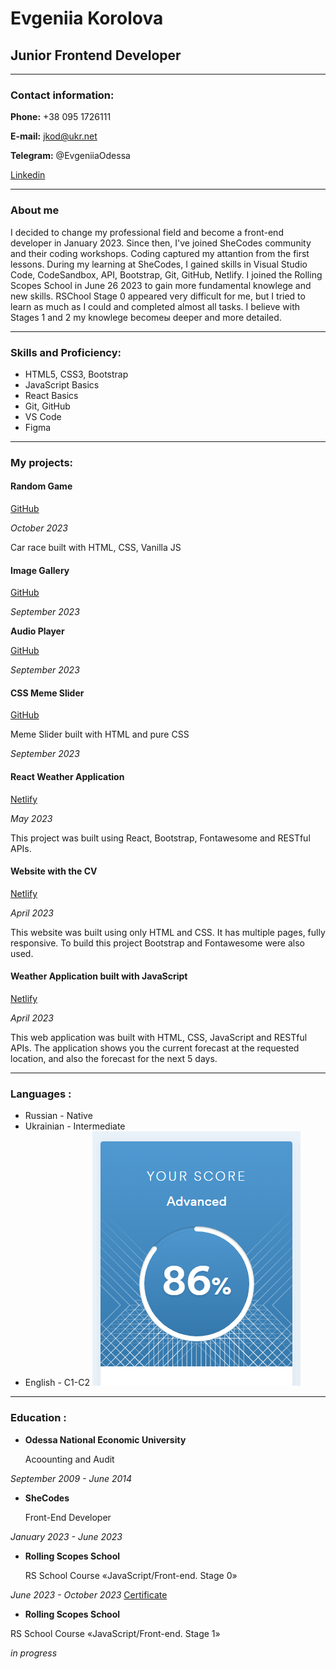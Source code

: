 # Evgeniia Korolova


## Junior Frontend Developer


*******


### Contact information:

__Phone:__ +38 095 1726111



__E-mail:__ jkod@ukr.net



__Telegram:__ @EvgeniiaOdessa


[Linkedin](https://www.linkedin.com/in/evgeniia-korolova-9923aa274?lipi=urn%3Ali%3Apage%3Ad_flagship3_profile_view_base_contact_details%3BwP3GvSo7SzugdrNKSJnwzA%3D%3D)


______

### About me


I decided to change my professional field and become a front-end developer in January 2023. Since then, I've joined SheCodes community and their coding workshops. Coding captured my attantion from the first lessons. During my learning at SheCodes, I gained skills in Visual Studio Code, CodeSandbox, API, Bootstrap, Git, GitHub, Netlify. 
I joined the Rolling Scopes School in June 26 2023 to gain more fundamental knowlege and new skills. RSChool Stage 0  appeared very difficult for me, but I tried to learn as much as I could and completed almost all tasks. I believe with Stages 1 and 2 my knowlege becomeы deeper and more detailed. 

___
### Skills and Proficiency:


* HTML5, CSS3, Bootstrap
* JavaScript Basics
* React Basics
* Git, GitHub
* VS Code
* Figma


______


### My projects:

#### Random Game


[GitHub](https://evgeniia-korolova.github.io/image-galery/)


_October 2023_

Car race built with HTML, CSS, Vanilla JS

#### Image Gallery


[GitHub](https://evgeniia-korolova.github.io/image-galery/)


_September 2023_

__Audio Player__


[GitHub](https://evgeniia-korolova.github.io/audio-player/)


_September 2023_

#### CSS Meme Slider


[GitHub](https://evgeniia-korolova.github.io/cssMemeSlider/)

Meme Slider built with HTML and pure CSS


_September 2023_

#### React Weather Application


[Netlify](https://github.com/evgeniia-korolova/react-weather-app)


_May 2023_


This project was built using React, Bootstrap, Fontawesome and RESTful APIs.


#### Website with the CV


[Netlify](https://fanciful-frangollo-dcc140.netlify.app)


_April 2023_



This website was built using only HTML and CSS. It has multiple pages, fully responsive. To build this project Bootstrap and Fontawesome were also used.


#### Weather Application built with JavaScript


[Netlify](https://unrivaled-sawine-4047c2.netlify.app/)


_April 2023_



This web application was built with HTML, CSS, JavaScript and RESTful APIs. The application shows you the current forecast at the requested location, and also the forecast for the next 5 days.


___



### Languages :

* Russian - Native
* Ukrainian - Intermediate
* English - C1-C2
![EF SET](./img/english_level.png)

___

### Education :
* __Odessa National Economic University__

    Acoounting and Audit


_September 2009 - June 2014_

* __SheCodes__

    Front-End Developer


_January 2023 - June 2023_

* __Rolling Scopes School__


    RS School Course «JavaScript/Front-end. Stage 0» 


_June 2023 - October 2023_
[Certificate](https://app.rs.school/certificate/cbev1j60)

* __Rolling Scopes School__

RS School Course «JavaScript/Front-end. Stage 1» 


_in progress_